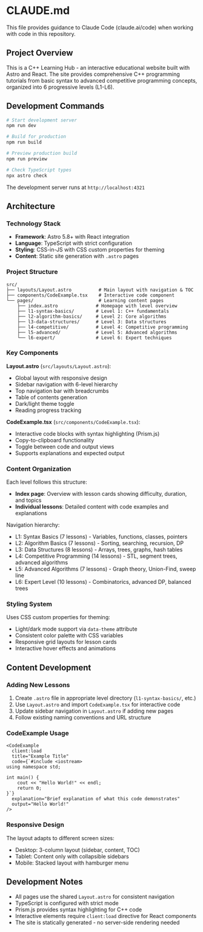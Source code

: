 # CLAUDE.md

This file provides guidance to Claude Code (claude.ai/code) when working with code in this repository.

## Project Overview

This is a C++ Learning Hub - an interactive educational website built with Astro and React. The site provides comprehensive C++ programming tutorials from basic syntax to advanced competitive programming concepts, organized into 6 progressive levels (L1-L6).

## Development Commands

```bash
# Start development server
npm run dev

# Build for production
npm run build

# Preview production build
npm run preview

# Check TypeScript types
npx astro check
```

The development server runs at `http://localhost:4321`

## Architecture

### Technology Stack
- **Framework**: Astro 5.8+ with React integration
- **Language**: TypeScript with strict configuration
- **Styling**: CSS-in-JS with CSS custom properties for theming
- **Content**: Static site generation with `.astro` pages

### Project Structure
```
src/
├── layouts/Layout.astro          # Main layout with navigation & TOC
├── components/CodeExample.tsx    # Interactive code component
└── pages/                        # Learning content pages
    ├── index.astro              # Homepage with level overview
    ├── l1-syntax-basics/        # Level 1: C++ fundamentals
    ├── l2-algorithm-basics/     # Level 2: Core algorithms
    ├── l3-data-structures/      # Level 3: Data structures
    ├── l4-competitive/          # Level 4: Competitive programming
    ├── l5-advanced/             # Level 5: Advanced algorithms
    └── l6-expert/               # Level 6: Expert techniques
```

### Key Components

**Layout.astro** (`src/layouts/Layout.astro`):
- Global layout with responsive design
- Sidebar navigation with 6-level hierarchy
- Top navigation bar with breadcrumbs
- Table of contents generation
- Dark/light theme toggle
- Reading progress tracking

**CodeExample.tsx** (`src/components/CodeExample.tsx`):
- Interactive code blocks with syntax highlighting (Prism.js)
- Copy-to-clipboard functionality
- Toggle between code and output views
- Supports explanations and expected output

### Content Organization

Each level follows this structure:
- **Index page**: Overview with lesson cards showing difficulty, duration, and topics
- **Individual lessons**: Detailed content with code examples and explanations

Navigation hierarchy:
- L1: Syntax Basics (7 lessons) - Variables, functions, classes, pointers
- L2: Algorithm Basics (7 lessons) - Sorting, searching, recursion, DP
- L3: Data Structures (8 lessons) - Arrays, trees, graphs, hash tables
- L4: Competitive Programming (14 lessons) - STL, segment trees, advanced algorithms
- L5: Advanced Algorithms (7 lessons) - Graph theory, Union-Find, sweep line
- L6: Expert Level (10 lessons) - Combinatorics, advanced DP, balanced trees

### Styling System

Uses CSS custom properties for theming:
- Light/dark mode support via `data-theme` attribute
- Consistent color palette with CSS variables
- Responsive grid layouts for lesson cards
- Interactive hover effects and animations

## Content Development

### Adding New Lessons
1. Create `.astro` file in appropriate level directory (`l1-syntax-basics/`, etc.)
2. Use `Layout.astro` and import `CodeExample.tsx` for interactive code
3. Update sidebar navigation in `Layout.astro` if adding new pages
4. Follow existing naming conventions and URL structure

### CodeExample Usage
```astro
<CodeExample 
  client:load
  title="Example Title"
  code={`#include <iostream>
using namespace std;

int main() {
    cout << "Hello World!" << endl;
    return 0;
}`}
  explanation="Brief explanation of what this code demonstrates"
  output="Hello World!"
/>
```

### Responsive Design
The layout adapts to different screen sizes:
- Desktop: 3-column layout (sidebar, content, TOC)
- Tablet: Content only with collapsible sidebars
- Mobile: Stacked layout with hamburger menu

## Development Notes

- All pages use the shared `Layout.astro` for consistent navigation
- TypeScript is configured with strict mode
- Prism.js provides syntax highlighting for C++ code
- Interactive elements require `client:load` directive for React components
- The site is statically generated - no server-side rendering needed